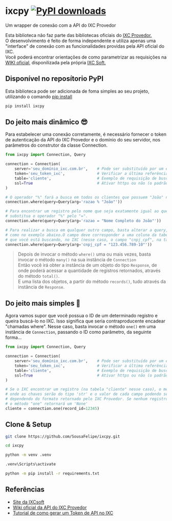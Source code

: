 
# ixcpy [![PyPI downloads](https://img.shields.io/pypi/dm/ixcpy.svg)](https://pypi.org/project/ixcpy/)

Um wrapper de conexão com a API do IXC Provedor

Esta biblioteca não faz parte das bibliotecas oficiais do <a href="https://ixcsoft.com/ixc-provedor" target="_blank">IXC Provedor.</a>\
O desenvolvimento é feito de forma independente e utiliza apenas uma "interface" de conexão com as funcionalidades providas pela API oficial do IXC.\
Você poderá encontrar orientações de como parametrizar as requisições na <a href="https://wikiapiprovedor.ixcsoft.com.br/" target="_blank">WIKI oficial</a>, disponilizada pela própria <a href="https://ixcsoft.com/" target="_blank">IXC Soft.</a>

## Disponível no reposítorio PyPI

Esta biblioteca pode ser adicionada de foma simples ao seu projeto, utilizando o comando <a href="https://pypi.org/project/pip/" target="_blank">pip install</a>

```bash
pip install ixcpy
```


## Do jeito mais dinâmico 😎

Para estabelecer uma conexão corretamente, é necessário fornecer o token de autenticação da API do IXC Provedor e o domínio do seu servidor, nos parâmetros do construtor da classe Connection.

```python
from ixcpy import Connection, Query

connection = Connection(
    server='seu_domínio_ixc.com.br',    # Pode ser substituído por um endereço IP (não recomendado)
    token='seu_token_ixc',              # Verificar a última referência no final deste README
    table='cliente',                    # Exemplo de requisição de busca na tabela "cliente"
    ssl=True                            # Ativar https ou não (o padrão é True)
)

# O operador "%" fará a busca em todos os clientes que possuem "João" no campo "razao".
connection.where(query=Query(arg='razao % "João"'))

# Para encontrar um registro pelo nome que seja exatamente igual ao que você busca,
# substitua o operador "%" pelo "=".
connection.where(query=Query(arg='razao = "Nome Completo do João"'))

# Para realizar a busca em qualquer outro campo, basta alterar a query,
# como no exemplo abaixo.O campo deve corresponder a uma coluna da tabela
# que você está buscando, no IXC (nesse caso, o campo "cnpj_cpf", na tabela "cliente")
connection.where(query=Query(arg='cnpj_cpf = "123.456.789-10"'))

```

> Depois de invocar o método `where()` uma ou mais vezes, basta invocar o método `many()` na sua instância de `Connection`\
> Então você irá obter a instância de um objeto do tipo `Response`, de onde poderá acessar a quantidade de registros retornados, através do método `total()`.\
> E uma lista dos objetos, a partir do método `records()`, tudo através da instância de `Response`.


## Do jeito mais simples 🎯

Agora vamos supor que você possua o ID de um determinado registro e queira buscá-lo no IXC. Isso significa que seria contraproducente encadear "chamadas where". Nesse caso, basta invocar o método `one()` em uma instância de `Connection`, passando o ID como parâmetro, da seguinte forma...

```python
from ixcpy import Connection, Query

connection = Connection(
    server='seu_domínio_ixc.com.br',    # Pode ser substituído por um endereço IP (não recomendado)
    token='seu_token_ixc',              # Verificar a última referência no final deste README
    table='cliente',                    # Exemplo de requisição de busca na tabela "cliente"
    ssl=True                            # Ativar https ou não (o padrão é True)
)

# Se o IXC encontrar um registro (na tabela "cliente" nesse caso), o método "one" retornará um 'dict'
# onde as chaves serão do tipo 'str' e o valor de cada campo podendo ser 'str', 'int' ou 'bool',
# dependendo do formato retornado pelo IXC Provedor. Se nenhum registro for encontrado,
# o método "one" retornará um 'None'
cliente = connection.one(record_id=12345)
```

## Clone & Setup

```bash
git clone https://github.com/SousaFelipe/ixcpy.git
```
```bash
cd ixcpy
```
```bash
python -m venv .venv
```
```bash
.venv\Scripts\activate
```
```bash
python -m pip install -r requirements.txt
```


## Referências

  - [Site da IXCsoft](https://ixcsoft.com/)
  - [Wiki oficial da API do IXC Provedor](https://wikiapiprovedor.ixcsoft.com.br/)
  - [Tutorial de como gerar um Token de API no IXC](https://wiki.ixcsoft.com.br/pt-br/API/como_gerar_um_token_para_integra%C3%A7%C3%B5es_API)
